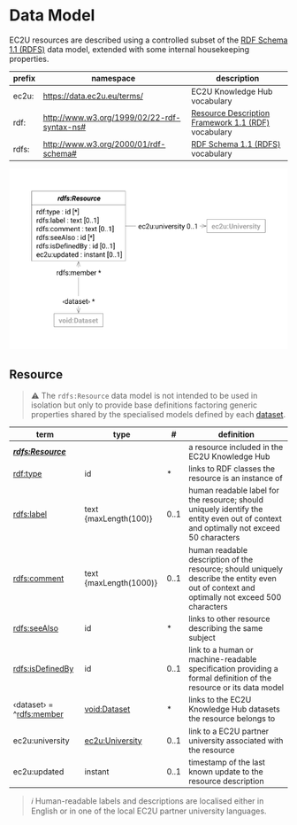 # Data Model

EC2U resources are described using a controlled subset
of the [RDF Schema 1.1 (RDFS)](https://www.w3.org/TR/rdf11-schema/) data model, extended with some internal
housekeeping properties.

| prefix | namespace                                   | description                                                                                                    |
|--------|---------------------------------------------|----------------------------------------------------------------------------------------------------------------|
| ec2u:  | https://data.ec2u.eu/terms/                 | EC2U Knowledge Hub vocabulary                                                                                  |
| rdf:   | http://www.w3.org/1999/02/22-rdf-syntax-ns# | [Resource Description Framework 1.1 (RDF)](https://www.w3.org/TR/2014/REC-rdf11-concepts-20140225/) vocabulary |
| rdfs:  | http://www.w3.org/2000/01/rdf-schema#       | [RDF Schema 1.1 (RDFS)](https://www.w3.org/TR/rdf11-schema/) vocabulary                                        |

![resource data model](index/resources.svg#75)

## Resource

> **⚠️** The `rdfs:Resource` data model is not intended to be used in isolation but only to provide base
> definitions factoring generic properties shared by the specialised models defined by each [dataset](./index.md).

| term                                                                    | type                               | #    | definition                                                                                                                                  |
|-------------------------------------------------------------------------|------------------------------------|------|---------------------------------------------------------------------------------------------------------------------------------------------|
| ***[rdfs:Resource](https://www.w3.org/TR/rdf-schema/#ch_resource)***    |                                    |      | a resource included in the EC2U Knowledge Hub                                                                                               |
| [rdf:type](https://www.w3.org/TR/rdf-schema/#ch_type)                   | id                                 | *    | links to RDF classes the resource is an instance of                                                                                         |
| [rdfs:label](https://www.w3.org/TR/rdf-schema/#ch_label)                | text {maxLength(100)}              | 0..1 | human readable label for the resource; should uniquely identify the entity even out of context and optimally not exceed 50 characters       |
| [rdfs:comment](https://www.w3.org/TR/rdf-schema/#ch_comment)            | text {maxLength(1000)}             | 0..1 | human readable description of the resource; should uniquely describe the entity even out of context and optimally not exceed 500 characters |
| [rdfs:seeAlso](https://www.w3.org/TR/rdf-schema/#ch_seealso)            | id                                 | *    | links to other resource describing the same subject                                                                                         |
| [rdfs:isDefinedBy](https://www.w3.org/TR/rdf-schema/#ch_isdefinedby)    | id                                 | 0..1 | link to a human or machine-readable specification providing a formal definition of the resource or its data model                           |
| ‹dataset› = ^[rdfs:member](https://www.w3.org/TR/rdf-schema/#ch_member) | [void:Dataset](./index.md)         | *    | links to the EC2U Knowledge Hub datasets the resource belongs to                                                                            |
| ec2u:university                                                         | [ec2u:University](universities.md) | 0..1 | link to a EC2U partner university associated with the resource                                                                              |
| ec2u:updated                                                            | instant                            | 0..1 | timestamp of the last known update to the resource description                                                                              |

> *ℹ️*  Human-readable labels and descriptions are localised either in English or in one of the local EC2U partner
> university languages.
